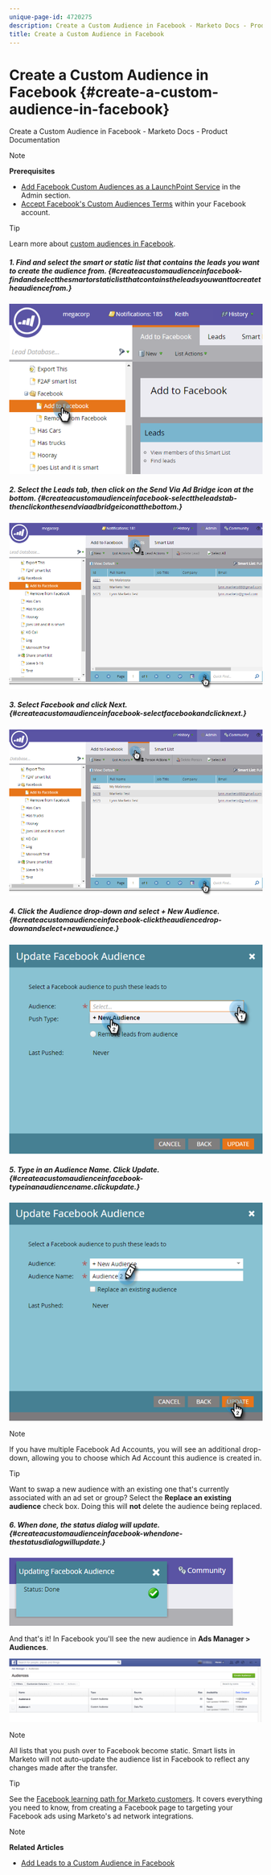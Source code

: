 ```yaml
---
unique-page-id: 4720275
description: Create a Custom Audience in Facebook - Marketo Docs - Product Documentation
title: Create a Custom Audience in Facebook
---
```


# Create a Custom Audience in Facebook {#create-a-custom-audience-in-facebook}

Create a Custom Audience in Facebook - Marketo Docs - Product Documentation

>[!NOTE]
>
>**Prerequisites**
>
>* [Add Facebook Custom Audiences as a LaunchPoint Service](../../../../welcome-to-marketo-docs/product-docs/demand-generation/ad-network-integrations/add-facebook-custom-audiences-as-a-launchpoint-service.md) in the Admin section.
>* [Accept Facebook's Custom Audiences Terms](https://www.facebook.com/ads/manage/customaudiences/tos.php) within your Facebook account.
>

>[!TIP]
>
>Learn more about [custom audiences in Facebook](https://www.facebook.com/help/341425252616329).

##### 1. Find and select the smart or static list that contains the leads you want to create the audience from. {#createacustomaudienceinfacebook-findandselectthesmartorstaticlistthatcontainstheleadsyouwanttocreatetheaudiencefrom.}

![](assets/1.png)

##### 2. Select the Leads tab, then click on the Send Via Ad Bridge icon at the bottom. {#createacustomaudienceinfacebook-selecttheleadstab-thenclickonthesendviaadbridgeiconatthebottom.}

![](assets/222.png)

##### 3. Select Facebook and click Next. {#createacustomaudienceinfacebook-selectfacebookandclicknext.}

![](assets/two.png)

##### 4. Click the Audience drop-down and select + New Audience. {#createacustomaudienceinfacebook-clicktheaudiencedrop-downandselect+newaudience.}

![](assets/four.png)

##### 5. Type in an Audience Name. Click Update. {#createacustomaudienceinfacebook-typeinanaudiencename.clickupdate.}

![](assets/five.png)

>[!NOTE]
>
>If you have multiple Facebook Ad Accounts, you will see an additional drop-down, allowing you to choose which Ad Account this audience is created in.

>[!TIP]
>
>Want to swap a new audience with an existing one that's currently associated with an ad set or group? Select the **Replace an existing audience** check box. Doing this will **not** delete the audience being replaced.

##### 6. When done, the status dialog will update. {#createacustomaudienceinfacebook-whendone-thestatusdialogwillupdate.}

![](assets/six.png)

And that's it! In Facebook you'll see the new audience in **Ads Manager > Audiences**.

![](assets/image2014-12-10-11-3a38-3a32.png)

>[!NOTE]
>
>All lists that you push over to Facebook become static. Smart lists in Marketo will not auto-update the audience list in Facebook to reflect any changes made after the transfer.

>[!TIP]
>
>See the [Facebook learning path for Marketo customers](https://facebook.exceedlms.com/student/enrollments/create_enrollment_from_token/BF9TqSaCvM73PP4ScjhCm4fi). It covers everything you need to know, from creating a Facebook page to targeting your Facebook ads using Marketo's ad network integrations.

>[!NOTE]
>
>**Related Articles**
>
>* [Add Leads to a Custom Audience in Facebook](add-leads-to-a-custom-audience-in-facebook.md)
>


